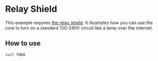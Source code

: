 Relay Shield
===

This example requires [the relay shield](http://docs.particle.io/core/shields/#relay-shield).
It illustrates how you can use the core to turn on a standard 120-240V circuit like a lamp over the internet.

How to use
---

    curl TODO
